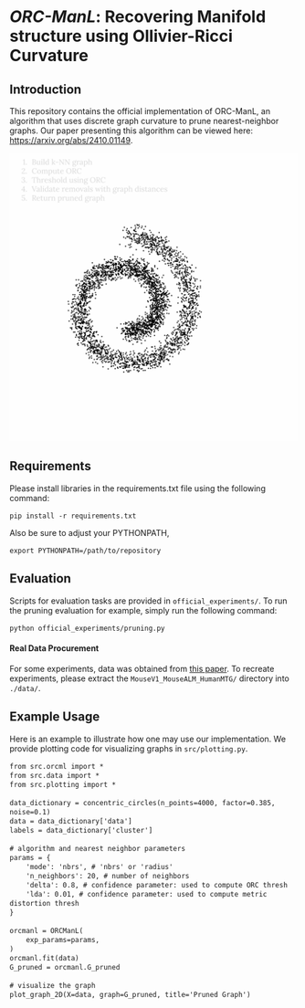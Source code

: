 # *ORC-ManL*: Recovering Manifold structure using Ollivier-Ricci Curvature

## Introduction
This repository contains the official implementation of ORC-ManL, an algorithm that uses discrete graph curvature to prune nearest-neighbor graphs. Our paper presenting this algorithm can be viewed here: https://arxiv.org/abs/2410.01149.

<div align="center">
  <img src="https://github.com/TristanSaidi/orcml/blob/cleanup/demo.gif" alt="Demo GIF">
</div>

## Requirements
Please install libraries in the requirements.txt file using the following command:
```
pip install -r requirements.txt
```
Also be sure to adjust your PYTHONPATH,
```
export PYTHONPATH=/path/to/repository
```

## Evaluation
Scripts for evaluation tasks are provided in `official_experiments/`. To run the pruning evaluation for example, simply run the following command:
```
python official_experiments/pruning.py
```

#### Real Data Procurement
For some experiments, data was obtained from [this paper](https://zenodo.org/records/3357167). To recreate experiments, please extract the `MouseV1_MouseALM_HumanMTG/` directory into `./data/`.
 

## Example Usage
Here is an example to illustrate how one may use our implementation. We provide plotting code for visualizing graphs in `src/plotting.py`.

```
from src.orcml import *
from src.data import *
from src.plotting import *

data_dictionary = concentric_circles(n_points=4000, factor=0.385, noise=0.1)
data = data_dictionary['data']
labels = data_dictionary['cluster']

# algorithm and nearest neighbor parameters
params = {
    'mode': 'nbrs', # 'nbrs' or 'radius'
    'n_neighbors': 20, # number of neighbors
    'delta': 0.8, # confidence parameter: used to compute ORC thresh
    'lda': 0.01, # confidence parameter: used to compute metric distortion thresh
}

orcmanl = ORCManL(
    exp_params=params,
)
orcmanl.fit(data)
G_pruned = orcmanl.G_pruned

# visualize the graph
plot_graph_2D(X=data, graph=G_pruned, title='Pruned Graph')
```
